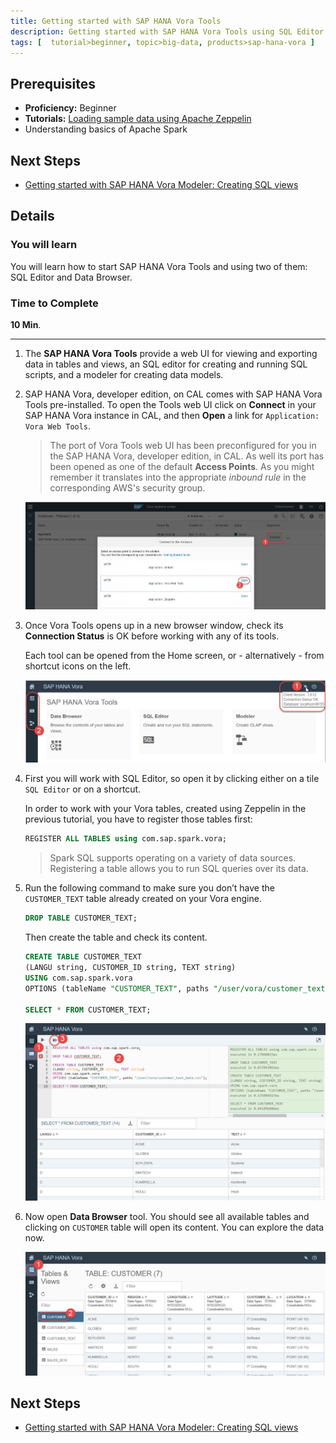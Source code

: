 ```yaml
---
title: Getting started with SAP HANA Vora Tools
description: Getting started with SAP HANA Vora Tools using SQL Editor and Data Browser
tags: [  tutorial>beginner, topic>big-data, products>sap-hana-vora ]
---
```

## Prerequisites  
 - **Proficiency:** Beginner
 - **Tutorials:** [Loading sample data using Apache Zeppelin](http://www.sap.com/developer/tutorials/vora-zeppelin-load-sample-data.html)
 - Understanding basics of Apache Spark

## Next Steps
 - [Getting started with SAP HANA Vora Modeler: Creating SQL views](http://www.sap.com/developer/tutorials/vora-modeler-getting-started.html)

## Details
### You will learn  
You will learn how to start SAP HANA Vora Tools and using two of them: SQL Editor and Data Browser.

### Time to Complete
**10 Min**.

---

1. The **SAP HANA Vora Tools** provide a web UI for viewing and exporting data in tables and views, an SQL editor for creating and running SQL scripts, and a modeler for creating data models.

2. SAP HANA Vora, developer edition, on CAL comes with SAP HANA Vora Tools pre-installed. To open the Tools web UI click on **Connect** in your SAP HANA Vora instance in CAL, and then **Open** a link for `Application: Vora Web Tools`.

    >The port of Vora Tools web UI has been preconfigured for you in the SAP HANA Vora, developer edition, in CAL. As well its port has been opened as one of the default **Access Points**. As you might remember it translates into the appropriate _inbound rule_ in the corresponding AWS's security group.

    ![Opening SAP HANA Vora Tools from CAL cockpit](voratools01.jpg)

3. Once Vora Tools opens up in a new browser window, check its **Connection Status** is OK before working with any of its tools.

    Each tool can be opened from the Home screen, or - alternatively - from shortcut icons on the left.

    ![Opening SAP HANA Vora Tools from CAL cockpit](voratools02.jpg)

4. First you will work with SQL Editor, so open it by clicking either on a tile `SQL Editor` or on a shortcut.

    In order to work with your Vora tables, created using Zeppelin in the previous tutorial, you have to register those tables first:
    ```sql
    REGISTER ALL TABLES using com.sap.spark.vora;
    ```
    > Spark SQL supports operating on a variety of data sources. Registering a table allows you to run SQL queries over its data.

5. Run the following command to make sure you don’t have the `CUSTOMER_TEXT` table already created on your Vora engine.
    ```sql
    DROP TABLE CUSTOMER_TEXT;
    ```

    Then create the table and check its content.
    ```sql
    CREATE TABLE CUSTOMER_TEXT
    (LANGU string, CUSTOMER_ID string, TEXT string)
    USING com.sap.spark.vora
    OPTIONS (tableName "CUSTOMER_TEXT", paths "/user/vora/customer_text_data.csv");

    SELECT * FROM CUSTOMER_TEXT;
    ```

    ![Running statements in SQL Editor](voratools03.jpg)

6. Now open **Data Browser** tool. You should see all available tables and clicking on `CUSTOMER` table will open its content. You can explore the data now.

    ![Browsing data](voratools04.jpg)

## Next Steps
 - [Getting started with SAP HANA Vora Modeler: Creating SQL views](http://www.sap.com/developer/tutorials/vora-modeler-getting-started.html)
